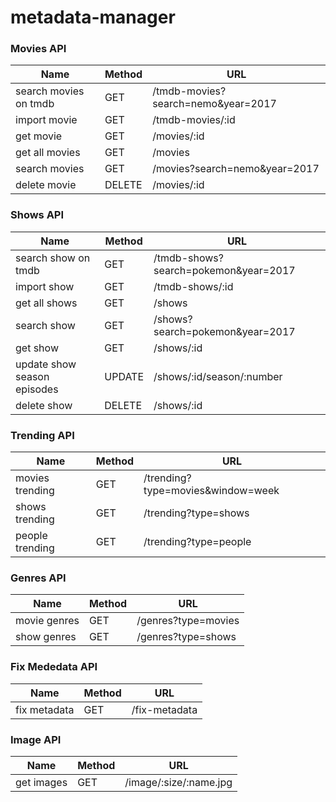# metadata-manager

### Movies API
Name | Method | URL
--- | --- | --- | 
search movies on tmdb | GET | /tmdb-movies?search=nemo&year=2017
import movie | GET | /tmdb-movies/:id
get movie | GET | /movies/:id
get all movies | GET | /movies
search movies | GET | /movies?search=nemo&year=2017
delete movie | DELETE | /movies/:id

### Shows API
Name | Method | URL
--- | --- | --- |
search show on tmdb | GET | /tmdb-shows?search=pokemon&year=2017
import show | GET | /tmdb-shows/:id
get all shows | GET | /shows
search show | GET | /shows?search=pokemon&year=2017
get show | GET | /shows/:id
update show season episodes | UPDATE | /shows/:id/season/:number
delete show | DELETE | /shows/:id

### Trending API
Name | Method | URL
--- | --- | --- | 
movies trending| GET | /trending?type=movies&window=week
shows trending| GET | /trending?type=shows
people trending| GET | /trending?type=people


### Genres API
Name | Method | URL
--- | --- | --- | 
movie genres| GET | /genres?type=movies
show genres| GET | /genres?type=shows

### Fix Mededata API
Name | Method | URL
--- | --- | --- | 
fix metadata | GET | /fix-metadata

### Image API
Name | Method | URL
--- | --- | --- | 
get images | GET | /image/:size/:name.jpg

